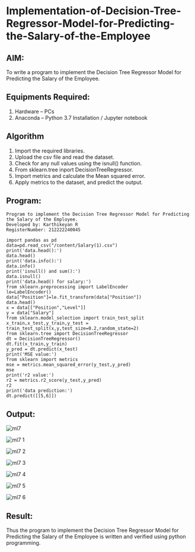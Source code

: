 # Implementation-of-Decision-Tree-Regressor-Model-for-Predicting-the-Salary-of-the-Employee

## AIM:
To write a program to implement the Decision Tree Regressor Model for Predicting the Salary of the Employee.

## Equipments Required:
1. Hardware – PCs
2. Anaconda – Python 3.7 Installation / Jupyter notebook

## Algorithm
1. Import the required libraries.
2. Upload the csv file and read the dataset.
3. Check for any null values using the isnull() function.
4. From sklearn.tree inport DecisionTreeRegressor.
5. Import metrics and calculate the Mean squared error.
6. Apply metrics to the dataset, and predict the output.

## Program:
```
Program to implement the Decision Tree Regressor Model for Predicting the Salary of the Employee.
Developed by: Karthikeyan R
RegisterNumber: 212222240045

import pandas as pd
data=pd.read_csv("/content/Salary(1).csv")
print('data.head():')
data.head()
print('data.info():')
data.info()
print('isnull() and sum():')
data.isnull()
print('data.head() for salary:')
from sklearn.preprocessing import LabelEncoder
le=LabelEncoder()
data["Position"]=le.fit_transform(data["Position"])
data.head()
x = data[["Position","Level"]]
y = data["Salary"]
from sklearn.model_selection import train_test_split
x_train,x_test,y_train,y_test = train_test_split(x,y,test_size=0.2,random_state=2)
from sklearn.tree import DecisionTreeRegressor
dt = DecisionTreeRegressor()
dt.fit(x_train,y_train)
y_pred = dt.predict(x_test)
print('MSE value:')
from sklearn import metrics
mse = metrics.mean_squared_error(y_test,y_pred)
mse
print('r2 value:')
r2 = metrics.r2_score(y_test,y_pred)
r2
print('data prediction:')
dt.predict([[5,6]])

```

## Output:
![ml7](https://github.com/karthikeyan-R16/Implementation-of-Decision-Tree-Regressor-Model-for-Predicting-the-Salary-of-the-Employee/assets/119421232/f43224bc-60ce-4536-8053-e400a9057ced)

![ml7 1](https://github.com/karthikeyan-R16/Implementation-of-Decision-Tree-Regressor-Model-for-Predicting-the-Salary-of-the-Employee/assets/119421232/f82763f9-00d7-4954-b6f1-ddca49102b4e)

![ml7 2](https://github.com/karthikeyan-R16/Implementation-of-Decision-Tree-Regressor-Model-for-Predicting-the-Salary-of-the-Employee/assets/119421232/faca4f8c-f70c-49d7-950b-001230f1b3dd)

![ml7 3](https://github.com/karthikeyan-R16/Implementation-of-Decision-Tree-Regressor-Model-for-Predicting-the-Salary-of-the-Employee/assets/119421232/5f8e2646-f29a-4090-a2a7-572222b5c55e)


![ml7 4](https://github.com/karthikeyan-R16/Implementation-of-Decision-Tree-Regressor-Model-for-Predicting-the-Salary-of-the-Employee/assets/119421232/27b7f73f-8114-4590-8d1b-7814fae5c7e4)


![ml7 5](https://github.com/karthikeyan-R16/Implementation-of-Decision-Tree-Regressor-Model-for-Predicting-the-Salary-of-the-Employee/assets/119421232/48dd6896-1c0c-464c-99bc-776061123cdb)

![ml7 6](https://github.com/karthikeyan-R16/Implementation-of-Decision-Tree-Regressor-Model-for-Predicting-the-Salary-of-the-Employee/assets/119421232/f387bfe9-9d69-4029-be72-16eda4644542)


## Result:
Thus the program to implement the Decision Tree Regressor Model for Predicting the Salary of the Employee is written and verified using python programming.
